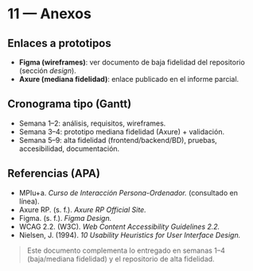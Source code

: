 # 11 — Anexos

## Enlaces a prototipos
- **Figma (wireframes)**: ver documento de baja fidelidad del repositorio (sección *design*).
- **Axure (mediana fidelidad)**: enlace publicado en el informe parcial.

## Cronograma tipo (Gantt)
- Semana 1–2: análisis, requisitos, wireframes.
- Semana 3–4: prototipo mediana fidelidad (Axure) + validación.
- Semana 5–9: alta fidelidad (frontend/backend/BD), pruebas, accesibilidad, documentación.

## Referencias (APA)
- MPIu+a. *Curso de Interacción Persona-Ordenador.* (consultado en línea).
- Axure RP. (s. f.). *Axure RP Official Site.*
- Figma. (s. f.). *Figma Design.*
- WCAG 2.2. (W3C). *Web Content Accessibility Guidelines 2.2.*
- Nielsen, J. (1994). *10 Usability Heuristics for User Interface Design.*

> Este documento complementa lo entregado en semanas 1–4 (baja/mediana fidelidad) y el repositorio de alta fidelidad.
